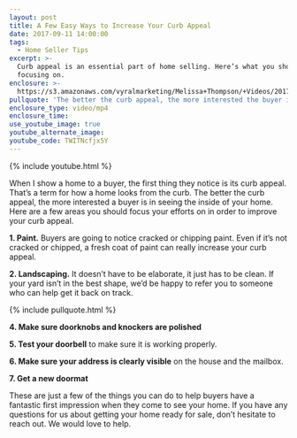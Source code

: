 ```yaml
---
layout: post
title: A Few Easy Ways to Increase Your Curb Appeal
date: 2017-09-11 14:00:00
tags:
  - Home Seller Tips
excerpt: >-
  Curb appeal is an essential part of home selling. Here’s what you should be
  focusing on.
enclosure: >-
  https://s3.amazonaws.com/vyralmarketing/Melissa+Thompson/+Videos/2017/September/Memphis+Real+Estate+Agent-+A+Few+Easy+Ways+to+Increase+Your+Curb+Appeal.mp4
pullquote: 'The better the curb appeal, the more interested the buyer is.'
enclosure_type: video/mp4
enclosure_time:
use_youtube_image: true
youtube_alternate_image:
youtube_code: TWITNcfjx5Y
---
```



{% include youtube.html %}

When I show a home to a buyer, the first thing they notice is its curb appeal. That’s a term for how a home looks from the curb. The better the curb appeal, the more interested a buyer is in seeing the inside of your home. Here are a few areas you should focus your efforts on in order to improve your curb appeal.

**1. Paint.** Buyers are going to notice cracked or chipping paint. Even if it’s not cracked or chipped, a fresh coat of paint can really increase your curb appeal.

**2. Landscaping.** It doesn’t have to be elaborate, it just has to be clean. If your yard isn’t in the best shape, we’d be happy to refer you to someone who can help get it back on track.

{% include pullquote.html %}

**4. Make sure doorknobs and knockers are polished**

**5. Test your doorbell** to make sure it is working properly.

**6. Make sure your address is clearly visible** on the house and the mailbox.

**7. Get a new doormat**

These are just a few of the things you can do to help buyers have a fantastic first impression when they come to see your home. If you have any questions for us about getting your home ready for sale, don’t hesitate to reach out. We would love to help.